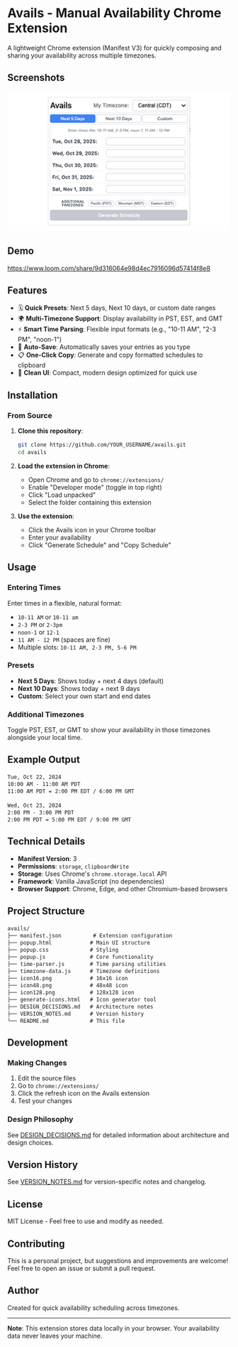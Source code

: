 # Avails - Manual Availability Chrome Extension

A lightweight Chrome extension (Manifest V3) for quickly composing and sharing your availability across multiple timezones.


## Screenshots

![text](https://github.com/aarongrobin/avails/blob/main/Avails%20Start.jpg)

## Demo

https://www.loom.com/share/9d316064e98d4ec7916096d57414f8e8

## Features

- 🗓️ **Quick Presets**: Next 5 days, Next 10 days, or custom date ranges
- 🌍 **Multi-Timezone Support**: Display availability in PST, EST, and GMT
- ⚡ **Smart Time Parsing**: Flexible input formats (e.g., "10-11 AM", "2-3 PM", "noon-1")
- 💾 **Auto-Save**: Automatically saves your entries as you type
- 📋 **One-Click Copy**: Generate and copy formatted schedules to clipboard
- 🎨 **Clean UI**: Compact, modern design optimized for quick use

## Installation

### From Source

1. **Clone this repository**:
   ```bash
   git clone https://github.com/YOUR_USERNAME/avails.git
   cd avails
   ```

2. **Load the extension in Chrome**:
   - Open Chrome and go to `chrome://extensions/`
   - Enable "Developer mode" (toggle in top right)
   - Click "Load unpacked"
   - Select the folder containing this extension

3. **Use the extension**:
   - Click the Avails icon in your Chrome toolbar
   - Enter your availability
   - Click "Generate Schedule" and "Copy Schedule"

## Usage

### Entering Times

Enter times in a flexible, natural format:
- `10-11 AM` or `10-11 am`
- `2-3 PM` or `2-3pm`
- `noon-1` or `12-1`
- `11 AM - 12 PM` (spaces are fine)
- Multiple slots: `10-11 AM, 2-3 PM, 5-6 PM`

### Presets

- **Next 5 Days**: Shows today + next 4 days (default)
- **Next 10 Days**: Shows today + next 9 days
- **Custom**: Select your own start and end dates

### Additional Timezones

Toggle PST, EST, or GMT to show your availability in those timezones alongside your local time.

## Example Output

```
Tue, Oct 22, 2024
10:00 AM - 11:00 AM PDT
11:00 AM PDT = 2:00 PM EDT / 6:00 PM GMT

Wed, Oct 23, 2024
2:00 PM - 3:00 PM PDT
2:00 PM PDT = 5:00 PM EDT / 9:00 PM GMT
```

## Technical Details

- **Manifest Version**: 3
- **Permissions**: `storage`, `clipboardWrite`
- **Storage**: Uses Chrome's `chrome.storage.local` API
- **Framework**: Vanilla JavaScript (no dependencies)
- **Browser Support**: Chrome, Edge, and other Chromium-based browsers

## Project Structure

```
avails/
├── manifest.json          # Extension configuration
├── popup.html            # Main UI structure
├── popup.css             # Styling
├── popup.js              # Core functionality
├── time-parser.js        # Time parsing utilities
├── timezone-data.js      # Timezone definitions
├── icon16.png            # 16x16 icon
├── icon48.png            # 48x48 icon
├── icon128.png           # 128x128 icon
├── generate-icons.html   # Icon generator tool
├── DESIGN_DECISIONS.md   # Architecture notes
├── VERSION_NOTES.md      # Version history
└── README.md             # This file
```

## Development

### Making Changes

1. Edit the source files
2. Go to `chrome://extensions/`
3. Click the refresh icon on the Avails extension
4. Test your changes

### Design Philosophy

See [DESIGN_DECISIONS.md](DESIGN_DECISIONS.md) for detailed information about architecture and design choices.

## Version History

See [VERSION_NOTES.md](VERSION_NOTES.md) for version-specific notes and changelog.

## License

MIT License - Feel free to use and modify as needed.

## Contributing

This is a personal project, but suggestions and improvements are welcome! Feel free to open an issue or submit a pull request.

## Author

Created for quick availability scheduling across timezones.

---

**Note**: This extension stores data locally in your browser. Your availability data never leaves your machine.
